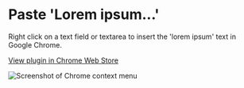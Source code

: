 Paste 'Lorem ipsum...'
=====================

Right click on a text field or textarea to insert the 'lorem ipsum' text in Google Chrome.

[View plugin in Chrome Web Store][2]

![Screenshot of Chrome context menu][1]


  [1]: http://i.stack.imgur.com/ag9T0.png
  [2]: https://chrome.google.com/webstore/detail/paste-lorem-ipsum/ihmllonaidjepimjdhjdcgodgekcmhop?hl=en
